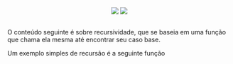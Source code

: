 <div align="center">
<img src="https://capsule-render.vercel.app/api?type=waving&color=790b11" />
<img src="https://github.com/user-attachments/assets/50296ed0-4891-44d8-98eb-21e9d9796915" />
</div>
<h2></h2>

O conteúdo seguinte é sobre recursividade, que se baseia em uma função que chama ela mesma até encontrar seu caso base.

Um exemplo simples de recursão é a seguinte função
```C

```


